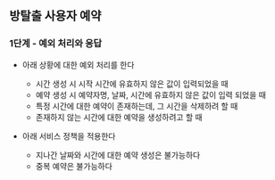 ## 방탈출 사용자 예약

### 1단계 - 예외 처리와 응답

- 아래 상황에 대한 예외 처리를 한다
    - 시간 생성 시 시작 시간에 유효하지 않은 값이 입력되었을 때
    - 예약 생성 시 예약자명, 날짜, 시간에 유효하지 않은 값이 입력 되었을 때
    - 특정 시간에 대한 예약이 존재하는데, 그 시간을 삭제하려 할 때
    - 존재하지 않는 시간에 대한 예약을 생성하려고 할 때

- 아래 서비스 정책을 적용한다
    - 지나간 날짜와 시간에 대한 예약 생성은 불가능하다
    - 중복 예약은 불가능하다
